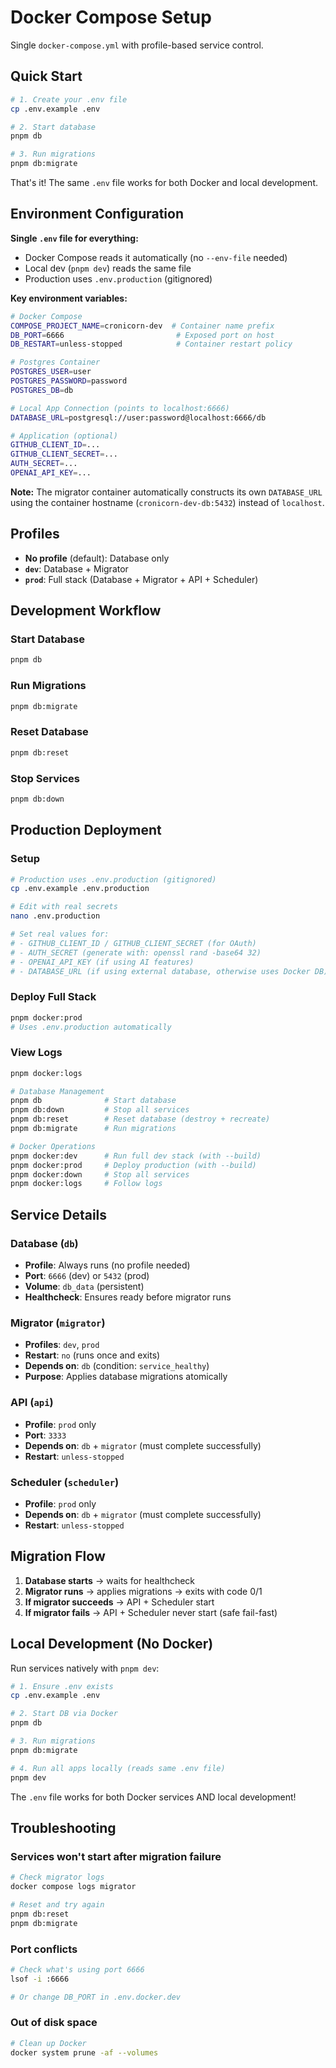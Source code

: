 # Docker Compose Setup

Single `docker-compose.yml` with profile-based service control.

## Quick Start

```bash
# 1. Create your .env file
cp .env.example .env

# 2. Start database
pnpm db

# 3. Run migrations
pnpm db:migrate
```

That's it! The same `.env` file works for both Docker and local development.

## Environment Configuration

**Single `.env` file for everything:**
- Docker Compose reads it automatically (no `--env-file` needed)
- Local dev (`pnpm dev`) reads the same file
- Production uses `.env.production` (gitignored)

**Key environment variables:**
```bash
# Docker Compose
COMPOSE_PROJECT_NAME=cronicorn-dev  # Container name prefix
DB_PORT=6666                         # Exposed port on host
DB_RESTART=unless-stopped            # Container restart policy

# Postgres Container
POSTGRES_USER=user
POSTGRES_PASSWORD=password
POSTGRES_DB=db

# Local App Connection (points to localhost:6666)
DATABASE_URL=postgresql://user:password@localhost:6666/db

# Application (optional)
GITHUB_CLIENT_ID=...
GITHUB_CLIENT_SECRET=...
AUTH_SECRET=...
OPENAI_API_KEY=...
```

**Note:** The migrator container automatically constructs its own `DATABASE_URL` using the container hostname (`cronicorn-dev-db:5432`) instead of `localhost`.

## Profiles

- **No profile** (default): Database only
- **`dev`**: Database + Migrator
- **`prod`**: Full stack (Database + Migrator + API + Scheduler)

## Development Workflow

### Start Database
```bash
pnpm db
```

### Run Migrations
```bash
pnpm db:migrate
```

### Reset Database
```bash
pnpm db:reset
```

### Stop Services
```bash
pnpm db:down
```

## Production Deployment

### Setup
```bash
# Production uses .env.production (gitignored)
cp .env.example .env.production

# Edit with real secrets
nano .env.production

# Set real values for:
# - GITHUB_CLIENT_ID / GITHUB_CLIENT_SECRET (for OAuth)
# - AUTH_SECRET (generate with: openssl rand -base64 32)
# - OPENAI_API_KEY (if using AI features)
# - DATABASE_URL (if using external database, otherwise uses Docker DB)
```

### Deploy Full Stack
```bash
pnpm docker:prod
# Uses .env.production automatically
```

### View Logs
```bash
pnpm docker:logs
```

```bash
# Database Management
pnpm db              # Start database
pnpm db:down         # Stop all services
pnpm db:reset        # Reset database (destroy + recreate)
pnpm db:migrate      # Run migrations

# Docker Operations
pnpm docker:dev      # Run full dev stack (with --build)
pnpm docker:prod     # Deploy production (with --build)
pnpm docker:down     # Stop all services
pnpm docker:logs     # Follow logs
```

## Service Details

### Database (`db`)
- **Profile**: Always runs (no profile needed)
- **Port**: `6666` (dev) or `5432` (prod)
- **Volume**: `db_data` (persistent)
- **Healthcheck**: Ensures ready before migrator runs

### Migrator (`migrator`)
- **Profiles**: `dev`, `prod`
- **Restart**: `no` (runs once and exits)
- **Depends on**: `db` (condition: `service_healthy`)
- **Purpose**: Applies database migrations atomically

### API (`api`)
- **Profile**: `prod` only
- **Port**: `3333`
- **Depends on**: `db` + `migrator` (must complete successfully)
- **Restart**: `unless-stopped`

### Scheduler (`scheduler`)
- **Profile**: `prod` only
- **Depends on**: `db` + `migrator` (must complete successfully)
- **Restart**: `unless-stopped`

## Migration Flow

1. **Database starts** → waits for healthcheck
2. **Migrator runs** → applies migrations → exits with code 0/1
3. **If migrator succeeds** → API + Scheduler start
4. **If migrator fails** → API + Scheduler never start (safe fail-fast)

## Local Development (No Docker)

Run services natively with `pnpm dev`:
```bash
# 1. Ensure .env exists
cp .env.example .env

# 2. Start DB via Docker
pnpm db

# 3. Run migrations
pnpm db:migrate

# 4. Run all apps locally (reads same .env file)
pnpm dev
```

The `.env` file works for both Docker services AND local development!

## Troubleshooting

### Services won't start after migration failure
```bash
# Check migrator logs
docker compose logs migrator

# Reset and try again
pnpm db:reset
pnpm db:migrate
```

### Port conflicts
```bash
# Check what's using port 6666
lsof -i :6666

# Or change DB_PORT in .env.docker.dev
```

### Out of disk space
```bash
# Clean up Docker
docker system prune -af --volumes
```
